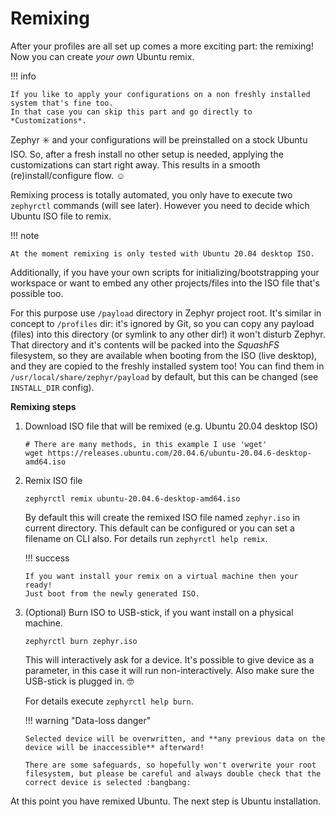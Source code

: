 # Remixing

After your profiles are all set up comes a more exciting part: the remixing!
Now you can create _your own_ Ubuntu remix.

!!! info

    If you like to apply your configurations on a non freshly installed system that's fine too.
    In that case you can skip this part and go directly to *Customizations*.

Zephyr :eight_spoked_asterisk: and your configurations will be preinstalled on a stock Ubuntu ISO.
So, after a fresh install no other setup is needed, applying the customizations can start right away.
This results in a smooth (re)install/configure flow. :relaxed:

Remixing process is totally automated, you only have to execute two `zephyrctl` commands (will see later).
However you need to decide which Ubuntu ISO file to remix.

!!! note

    At the moment remixing is only tested with Ubuntu 20.04 desktop ISO.

Additionally, if you have your own scripts for initializing/bootstrapping your workspace or want to embed any other projects/files into the ISO file that's possible too.

For this purpose use `/payload` directory in Zephyr project root.
It's similar in concept to `/profiles` dir: it's ignored by Git, so you can copy any payload (files) into this directory (or symlink to any other dir!) it won't disturb Zephyr.
That directory and it's contents will be packed into the _SquashFS_ filesystem, so they are available when booting from the ISO (live desktop), and they are copied to the freshly installed system too!
You can find them in `/usr/local/share/zephyr/payload` by default, but this can be changed (see `INSTALL_DIR` config).

**Remixing steps**

1.  Download ISO file that will be remixed (e.g. Ubuntu 20.04 desktop ISO)
    ```
    # There are many methods, in this example I use 'wget'
    wget https://releases.ubuntu.com/20.04.6/ubuntu-20.04.6-desktop-amd64.iso
    ```
1.  Remix ISO file

    ```
    zephyrctl remix ubuntu-20.04.6-desktop-amd64.iso
    ```

    By default this will create the remixed ISO file named `zephyr.iso` in current directory.
    This default can be configured or you can set a filename on CLI also.
    For details run `zephyrctl help remix`.

    !!! success

        If you want install your remix on a virtual machine then your ready!
        Just boot from the newly generated ISO.

1.  (Optional) Burn ISO to USB-stick, if you want install on a physical machine.

    ```
    zephyrctl burn zephyr.iso
    ```

    This will interactively ask for a device. It's possible to give device as a parameter, in this case it will run non-interactively.
    Also make sure the USB-stick is plugged in. :nerd_face:

    For details execute `zephyrctl help burn`.

    !!! warning "Data-loss danger"

        Selected device will be overwritten, and **any previous data on the device will be inaccessible** afterward!

        There are some safeguards, so hopefully won't overwrite your root filesystem, but please be careful and always double check that the correct device is selected :bangbang:

At this point you have remixed Ubuntu. The next step is Ubuntu installation.
